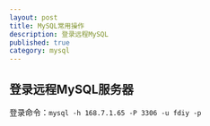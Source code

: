 ```yaml
---
layout: post
title: MySQL常用操作
description: 登录远程MySQL
published: true
category: mysql
---
```



## 登录远程MySQL服务器

登录命令：`mysql -h 168.7.1.65 -P 3306 -u fdiy -p`







































[NingG]:    http://ningg.github.com  "NingG"











